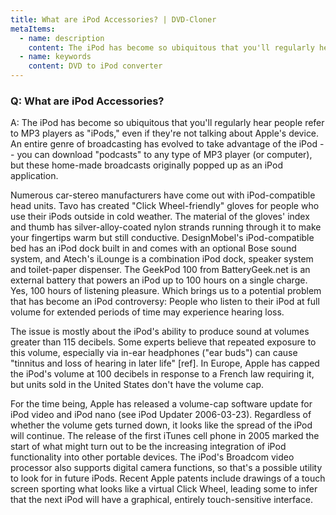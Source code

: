 ```yaml
---
title: What are iPod Accessories? | DVD-Cloner
metaItems:
  - name: description
    content: The iPod has become so ubiquitous that you'll regularly hear people refer to MP3 players as "iPods," even if they're not talking about Apple's device. An entire genre of broadcasting has evolved to take advantage of the iPod -- you can download "podcasts" to any type of MP3 player (or computer), but these home-made broadcasts originally popped up as an iPod application.
  - name: keywords
    content: DVD to iPod converter
---
```


### Q: What are iPod Accessories?

A: The iPod has become so ubiquitous that you'll regularly hear people refer to MP3 players as "iPods," even if they're not talking about Apple's device. An entire genre of broadcasting has evolved to take advantage of the iPod -- you can download "podcasts" to any type of MP3 player (or computer), but these home-made broadcasts originally popped up as an iPod application.

Numerous car-stereo manufacturers have come out with iPod-compatible head units. Tavo has created "Click Wheel-friendly" gloves for people who use their iPods outside in cold weather. The material of the gloves' index and thumb has silver-alloy-coated nylon strands running through it to make your fingertips warm but still conductive. DesignMobel's iPod-compatible bed has an iPod dock built in and comes with an optional Bose sound system, and Atech's iLounge is a combination iPod dock, speaker system and toilet-paper dispenser. The GeekPod 100 from BatteryGeek.net is an external battery that powers an iPod up to 100 hours on a single charge. Yes, 100 hours of listening pleasure. Which brings us to a potential problem that has become an iPod controversy: People who listen to their iPod at full volume for extended periods of time may experience hearing loss.

The issue is mostly about the iPod's ability to produce sound at volumes greater than 115 decibels. Some experts believe that repeated exposure to this volume, especially via in-ear headphones ("ear buds") can cause "tinnitus and loss of hearing in later life" [ref]. In Europe, Apple has capped the iPod's volume at 100 decibels in response to a French law requiring it, but units sold in the United States don't have the volume cap.

For the time being, Apple has released a volume-cap software update for iPod video and iPod nano (see iPod Updater 2006-03-23). Regardless of whether the volume gets turned down, it looks like the spread of the iPod will continue. The release of the first iTunes cell phone in 2005 marked the start of what might turn out to be the increasing integration of iPod functionality into other portable devices. The iPod's Broadcom video processor also supports digital camera functions, so that's a possible utility to look for in future iPods. Recent Apple patents include drawings of a touch screen sporting what looks like a virtual Click Wheel, leading some to infer that the next iPod will have a graphical, entirely touch-sensitive interface.
